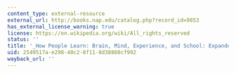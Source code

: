 ```yaml
---
content_type: external-resource
external_url: http://books.nap.edu/catalog.php?record_id=9853
has_external_license_warning: true
license: https://en.wikipedia.org/wiki/All_rights_reserved
status: ''
title: '_How People Learn: Brain, Mind, Experience, and School: Expanded Edition_'
uid: 2549517a-e298-40c2-8f11-8d38860cf992
wayback_url: ''
---
```

